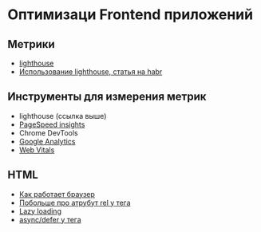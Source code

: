 # Оптимизаци Frontend приложений

## Метрики

- [lighthouse](https://developer.chrome.com/docs/lighthouse?hl=ru)
- [Использование lighthouse, статья на habr](https://habr.com/ru/companies/htmlacademy/articles/585866/)

## Инструменты для измерения метрик

- lighthouse (ссылка выше)
- [PageSpeed insights](https://pagespeed.web.dev/)
- Chrome DevTools
- [Google Analytics](https://developers.google.com/analytics?hl=ru)
- [Web Vitals](https://web.dev/articles/vitals?hl=ru)

## HTML

- [Как работает браузер](https://developer.mozilla.org/ru/docs/Web/Performance/How_browsers_work)
- [Побольше про атрубут rel у тега <link>](https://developer.mozilla.org/en-US/docs/Web/HTML/Attributes/rel)
- [Lazy loading](https://developer.mozilla.org/en-US/docs/Web/Performance/Lazy_loading)
- [async/defer у тега <script>](https://doka.guide/html/defer-async/)
- [Подробнее об async/defer у тега <script>](https://learn.javascript.ru/script-async-defer)
  
![image](https://github.com/P1usW/Tech_Meetup_1/assets/101716465/6307d0ed-fc67-4230-b334-fc76ff7098d9)

## CSS

- [Style Lint](https://stylelint.io/)
- [БЭМ](https://ru.bem.info/methodology/)

## Java Script

### [webpack](https://webpack.js.org/)

- [HtmlWebpackPlugin](https://webpack.js.org/plugins/html-webpack-plugin/)
- [MiniCssExtractPlugin](https://webpack.js.org/plugins/mini-css-extract-plugin/)
- Webpack statistics
  - [BundleAnalyzerPlugin](https://github.com/webpack-contrib/webpack-bundle-analyzer)
  - [StatoscopeWebpackPlugin](https://github.com/statoscope/statoscope)
- [WatchIgnorePlugin](https://webpack.js.org/plugins/watch-ignore-plugin/)
- [CompressionPlugin](https://webpack.js.org/plugins/compression-webpack-plugin/)
- [TerserPlugin](https://webpack.js.org/plugins/terser-webpack-plugin/)
- [А так же множество других прекарсный оффициальных плагинов](https://webpack.js.org/plugins/)

- [Tree Shaking](https://developer.mozilla.org/en-US/docs/Glossary/Tree_shaking)

### [Lazy loading](https://webpack.js.org/guides/lazy-loading/)

- [Lazy loading in React](https://react.dev/reference/react/lazy)
- [Lazy loading in Vue3](https://router.vuejs.org/guide/advanced/lazy-loading.html)
- [Lazy loading in Angular](https://angular.io/guide/lazy-loading-ngmodules)
- import() in JS
  - [MDN](https://developer.mozilla.org/en-US/docs/Web/JavaScript/Reference/Operators/import)
  - [Learn Java Script](https://learn.javascript.ru/modules-dynamic-imports)

## Отдельный пункты 

### Разные статьи и видео по теме

- [Статья на habr](https://habr.com/ru/companies/hh/articles/513940/)
- [Про тег <link>](https://habr.com/ru/articles/445264/)
- [Очень много информации о Web Perfomance](https://developer.mozilla.org/ru/docs/Web/Performance)
- [Заменяем loading="lazy" своими руками](https://habr.com/ru/companies/ruvds/articles/423485/)
- [Ещё немного про webpack](https://habr.com/ru/companies/jugru/articles/342842/)

### Куча разной информации

- [Code Spliting](https://webpack.js.org/guides/code-splitting/)
- [Browserlist](https://browsersl.ist/)
- [Избавляемся от старья, но смотрим поддержку фичи](https://caniuse.com/)
- [Плагин для типизация CSS modules](https://www.npmjs.com/package/typescript-plugin-css-modules)



